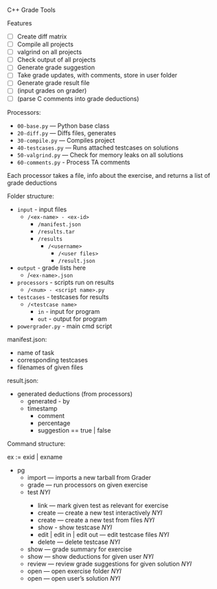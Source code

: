 C++ Grade Tools

Features
- [ ] Create diff matrix
- [ ] Compile all projects
- [ ] valgrind on all projects
- [ ] Check output of all projects
- [ ] Generate grade suggestion
- [ ] Take grade updates, with comments, store in user folder
- [ ] Generate grade result file
- [ ] (input grades on grader)
- [ ] (parse C comments into grade deductions)

Processors:
* `00-base.py` — Python base class
* `20-diff.py` — Diffs files, generates
* `30-compile.py` — Compiles project
* `40-testcases.py` — Runs attached testcases on solutions
* `50-valgrind.py` — Check for memory leaks on all solutions
* `60-comments.py` - Process TA comments

Each processor takes a file, info about the exercise, and returns a list of grade deductions

Folder structure:
* `input` - input files
    * `/<ex-name> - <ex-id>`
        * `/manifest.json`
        * `/results.tar`
        * `/results`
            * `/<username>`
                * `/<user files>`
                * `/result.json`
* `output` - grade lists here
    * /`<ex-name>.json`
* `processors` - scripts run on results
    * `/<num> - <script name>.py`
* `testcases` - testcases for results
    * `/<testcase name>`
        * `in` - input for program
        * `out` - output for program
* `powergrader.py` - main cmd script

manifest.json:
* name of task
* corresponding testcases
* filenames of given files

result.json:
* generated deductions (from processors)
    * generated - by
    * timestamp
        * comment
        * percentage
        * suggestion == true | false

Command structure:

ex := exid | exname

* pg
    * import <file> <name> <id> — imports a new tarball from Grader
    * grade <ex> — run processors on given exercise
    * test <testname> *NYI*
        * link <ex> — mark given test as relevant for exercise
        * create — create a new test interactively *NYI*
        * create <in> <out> — create a new test from files *NYI*
        * show - show testcase *NYI*
        * edit | edit in | edit out — edit testcase files *NYI*
        * delete — delete testcase *NYI*
    * show <ex> — grade summary for exercise
    * show <ex> <username> — show deductions for given user *NYI*
    * review <ex> <username> — review grade suggestions for given solution *NYI*
    * open <ex> — open exercise folder *NYI*
    * open <ex> <username> — open user’s solution *NYI*
